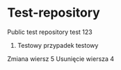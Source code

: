 # Test-repository
Public test repository test 123
1. Testowy przypadek testowy

Zmiana wiersz 5
Usunięcie wiersza 4